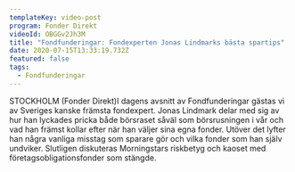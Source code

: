 ```yaml
---
templateKey: video-post
program: Fonder Direkt
videoId: OBGGv2Jh3M
title: "Fondfunderingar: Fondexperten Jonas Lindmarks bästa spartips"
date: 2020-07-15T13:33:19.732Z
featured: false
tags:
  - Fondfunderingar
---
```

<!--StartFragment-->

STOCKHOLM (Fonder Direkt)I dagens avsnitt av Fondfunderingar gästas vi av Sveriges kanske främsta fondexpert. Jonas Lindmark delar med sig av hur han lyckades pricka både börsraset såväl som börsrusningen i vår och vad han främst kollar efter när han väljer sina egna fonder. Utöver det lyfter han några vanliga misstag som sparare gör och vilka fonder som han själv undviker. Slutligen diskuteras Morningstars riskbetyg och kaoset med företagsobligationsfonder som stängde.

<!--EndFragment-->